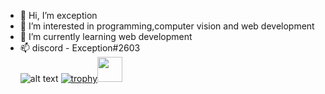 - 👋 Hi, I’m exception
- 👀 I’m interested in programming,computer vision and web development
- 🌱 I’m currently learning web development
- 📫 discord - Exception#2603
<br />![alt text](https://discord.c99.nl/widget/theme-3/944436371555242054.png)
[![trophy](https://github-profile-trophy.vercel.app/?username=Exception568)](https://github.com/ryo-ma/github-profile-trophy)<img src = "https://cdn.discordapp.com/emojis/980742479546572850.jpg?size=96&quality=lossless" size = 40 height = 40> 
<!---
xw8-568/xw8-568 is a ✨ special ✨ repository because its `README.md` (this file) appears on your GitHub profile.
You can click the Preview link to take a look at your changes.
--->
